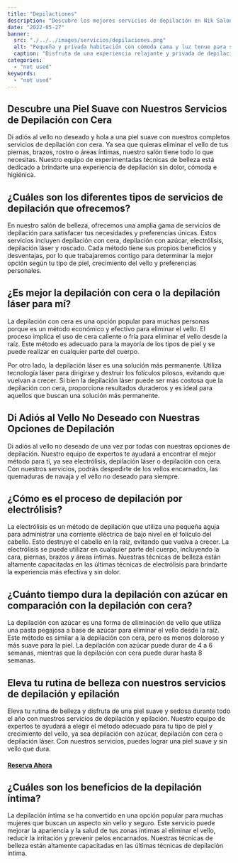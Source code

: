 ```yaml
---
title: "Depilactiones"
description: "Descubre los mejores servicios de depilación en Nik Salon. Nuestros tratamientos de alta calidad, cómodas habitaciones privadas y productos de primera línea garantizan una experiencia suave y satisfactoria. ¡Agenda tu cita hoy mismo!"
date: "2022-05-27"
banner:
  src: "./../../images/servicios/depilaciones.png"
  alt: "Pequeña y privada habitación con cómoda cama y luz tenue para servicios de depilación en Nik Salon"
  caption: "Disfruta de una experiencia relajante y privada de depilación en nuestra acogedora sala de tratamiento en Nik Salon"
categories:
  - "not used"
keywords:
  - "not used"
---
```


## Descubre una Piel Suave con Nuestros Servicios de Depilación con Cera

Di adiós al vello no deseado y hola a una piel suave con nuestros completos servicios de depilación con cera. Ya sea que quieras eliminar el vello de tus piernas, brazos, rostro o áreas íntimas, nuestro salón tiene todo lo que necesitas. Nuestro equipo de experimentadas técnicas de belleza está dedicado a brindarte una experiencia de depilación sin dolor, cómoda e higiénica.

## ¿Cuáles son los diferentes tipos de servicios de depilación que ofrecemos?

En nuestro salón de belleza, ofrecemos una amplia gama de servicios de depilación para satisfacer tus necesidades y preferencias únicas. Estos servicios incluyen depilación con cera, depilación con azúcar, electrólisis, depilación láser y roscado. Cada método tiene sus propios beneficios y desventajas, por lo que trabajaremos contigo para determinar la mejor opción según tu tipo de piel, crecimiento del vello y preferencias personales.

## ¿Es mejor la depilación con cera o la depilación láser para mí?

La depilación con cera es una opción popular para muchas personas porque es un método económico y efectivo para eliminar el vello. El proceso implica el uso de cera caliente o fría para eliminar el vello desde la raíz. Este método es adecuado para la mayoría de los tipos de piel y se puede realizar en cualquier parte del cuerpo.

Por otro lado, la depilación láser es una solución más permanente. Utiliza tecnología láser para dirigirse y destruir los folículos pilosos, evitando que vuelvan a crecer. Si bien la depilación láser puede ser más costosa que la depilación con cera, proporciona resultados duraderos y es ideal para aquellos que buscan una solución más permanente.

## Di Adiós al Vello No Deseado con Nuestras Opciones de Depilación

Di adiós al vello no deseado de una vez por todas con nuestras opciones de depilación. Nuestro equipo de expertos te ayudará a encontrar el mejor método para ti, ya sea electrólisis, depilación láser o depilación con cera. Con nuestros servicios, podrás despedirte de los vellos encarnados, las quemaduras de navaja y el vello no deseado para siempre.

## ¿Cómo es el proceso de depilación por electrólisis?

La electrólisis es un método de depilación que utiliza una pequeña aguja para administrar una corriente eléctrica de bajo nivel en el folículo del cabello. Esto destruye el cabello en la raíz, evitando que vuelva a crecer. La electrólisis se puede utilizar en cualquier parte del cuerpo, incluyendo la cara, piernas, brazos y áreas íntimas. Nuestras técnicas de belleza están altamente capacitadas en las últimas técnicas de electrólisis para brindarte la experiencia más efectiva y sin dolor.

## ¿Cuánto tiempo dura la depilación con azúcar en comparación con la depilación con cera?

La depilación con azúcar es una forma de eliminación de vello que utiliza una pasta pegajosa a base de azúcar para eliminar el vello desde la raíz. Este método es similar a la depilación con cera, pero es menos doloroso y más suave para la piel. La depilación con azúcar puede durar de 4 a 6 semanas, mientras que la depilación con cera puede durar hasta 8 semanas.

## Eleva tu rutina de belleza con nuestros servicios de depilación y epilación

Eleva tu rutina de belleza y disfruta de una piel suave y sedosa durante todo el año con nuestros servicios de depilación y epilación. Nuestro equipo de expertos te ayudará a elegir el método adecuado para tu tipo de piel y crecimiento del vello, ya sea depilación con azúcar, depilación con cera o depilación láser. Con nuestros servicios, puedes lograr una piel suave y sin vello que dura.

#### [Reserva Ahora](/reservar)

## ¿Cuáles son los beneficios de la depilación íntima?

La depilación íntima se ha convertido en una opción popular para muchas mujeres que buscan un aspecto sin vello y seguro. Este servicio puede mejorar la apariencia y la salud de tus zonas íntimas al eliminar el vello, reducir la irritación y prevenir pelos encarnados. Nuestras técnicas de belleza están altamente capacitadas en las últimas técnicas de depilación íntima.
